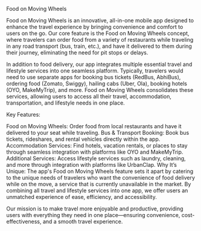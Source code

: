 Food on Moving Wheels 

Food on Moving Wheels is an innovative, all-in-one mobile app designed to enhance the travel experience by bringing convenience and comfort to users on the go. Our core feature is the Food on Moving Wheels concept, where travelers can order food from a variety of restaurants while traveling in any road transport (bus, train, etc.), and have it delivered to them during their journey, eliminating the need for pit stops or delays.

In addition to food delivery, our app integrates multiple essential travel and lifestyle services into one seamless platform. Typically, travelers would need to use separate apps for booking bus tickets (RedBus, AbhiBus), ordering food (Zomato, Swiggy), hailing cabs (Uber, Ola), booking hotels (OYO, MakeMyTrip), and more. Food on Moving Wheels consolidates these services, allowing users to access all their travel, accommodation, transportation, and lifestyle needs in one place.

Key Features:

Food on Moving Wheels: Order food from local restaurants and have it delivered to your seat while traveling.
Bus & Transport Booking: Book bus tickets, rideshares, and rental vehicles directly within the app.
Accommodation Services: Find hotels, vacation rentals, or places to stay through seamless integration with platforms like OYO and MakeMyTrip.
Additional Services: Access lifestyle services such as laundry, cleaning, and more through integration with platforms like UrbanClap.
Why It’s Unique: The app's Food on Moving Wheels feature sets it apart by catering to the unique needs of travelers who want the convenience of food delivery while on the move, a service that is currently unavailable in the market. By combining all travel and lifestyle services into one app, we offer users an unmatched experience of ease, efficiency, and accessibility.

Our mission is to make travel more enjoyable and productive, providing users with everything they need in one place—ensuring convenience, cost-effectiveness, and a smooth travel experience.
